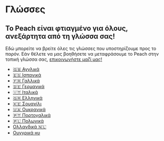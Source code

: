 # Γλώσσες

## Το Peach είναι φτιαγμένο για όλους, ανεξάρτητα από τη γλώσσα σας!

Εδώ μπορείτε να βρείτε όλες τις γλώσσες που υποστηρίζουμε προς το παρόν.
Εάν θέλετε να μας βοηθήσετε να μεταφράσουμε το Peach στην τοπική γλώσσα σας, [επικοινωνήστε μαζί μας!](mailto:hello@peachbitcoin.com)

- [🇬🇧 Αγγλικά](/)
- [🇪🇸 Ισπανικά](/es)
- [🇫🇷 Γαλλικά](/fr)
- [🇩🇪 Γερμανικά](/de)
- [🇮🇹 Ιταλικά](/it)
- [🇬🇷 Ελληνικά](/el)
- [🇰🇪 Σουαχίλι](/sw)
- [🇺🇦 Ουκρανικά](/uk)
- [🇵🇹 Πορτογαλικά](/pt)
- [🇵🇱 Πολωνικά](/pl)
- [Ολλανδικά 🇳🇱](/nl)
- [Ουγγρικά ʜᴜ](/hu)
